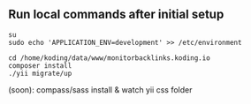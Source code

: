 ## Run local commands after initial setup
````
su
sudo echo 'APPLICATION_ENV=development' >> /etc/environment
````


````
cd /home/koding/data/www/monitorbacklinks.koding.io
composer install
./yii migrate/up
````

(soon): compass/sass install & watch yii css folder

